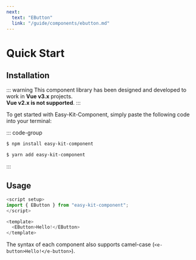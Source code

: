 ```yaml
---
next:
  text: "EButton"
  link: "/guide/components/ebutton.md"
---
```



# Quick Start

## Installation

::: warning
This component library has been designed and developed to work in **Vue v3.x** projects.
<br/>
**Vue v2.x is not supported**.
:::

To get started with Easy-Kit-Component, simply paste the following code into your terminal:

::: code-group

```sh [npm]
$ npm install easy-kit-component
```

```sh [yarn]
$ yarn add easy-kit-component
```

:::

## Usage

```js
<script setup>
import { EButton } from "easy-kit-component";
</script>

<template>
  <EButton>Hello!</EButton>
</template>
```

The syntax of each component also supports camel-case (`<e-button>Hello!</e-button>`).
